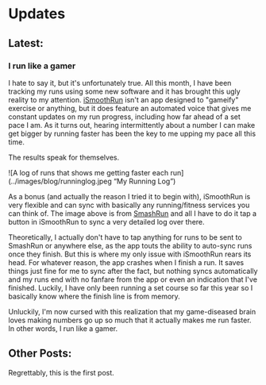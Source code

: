 # Updates

## Latest:
### I run like a gamer
I hate to say it, but it's unfortunately true. All this month, I have been tracking my runs using some new software and it has brought this ugly reality to my attention. [iSmoothRun](https://apps.apple.com/us/app/ismoothrun/id410965399) isn't an app designed to "gameify" exercise or anything, but it does feature an automated voice that gives me constant updates on my run progress, including how far ahead of a set pace I am. As it turns out, hearing intermittently about a number I can make get bigger by running faster has been the key to me upping my pace all this time.

The results speak for themselves.

![A log of runs that shows me getting faster each run](../images/blog/runninglog.jpeg “My Running Log”)

As a bonus (and actually the reason I tried it to begin with), iSmoothRun is very flexible and can sync with basically any running/fitness services you can think of. The image above is from [SmashRun](https://smashrun.com/) and all I have to do it tap a button in iSmoothRun to sync a very detailed log over there.

Theoretically, I actually don't have to tap anything for runs to be sent to SmashRun or anywhere else, as the app touts the ability to auto-sync runs once they finish. But this is where my only issue with iSmoothRun rears its head. For whatever reason, the app crashes when I finish a run. It saves things just fine for me to sync after the fact, but nothing syncs automatically and my runs end with no fanfare from the app or even an indication that I've finished. Luckily, I have only been running a set course so far this year so I basically know where the finish line is from memory.

Unluckily, I'm now cursed with this realization that my game-diseased brain loves making numbers go up so much that it actually makes me run faster. In other words, I run like a gamer.

## Other Posts:

Regrettably, this is the first post.
